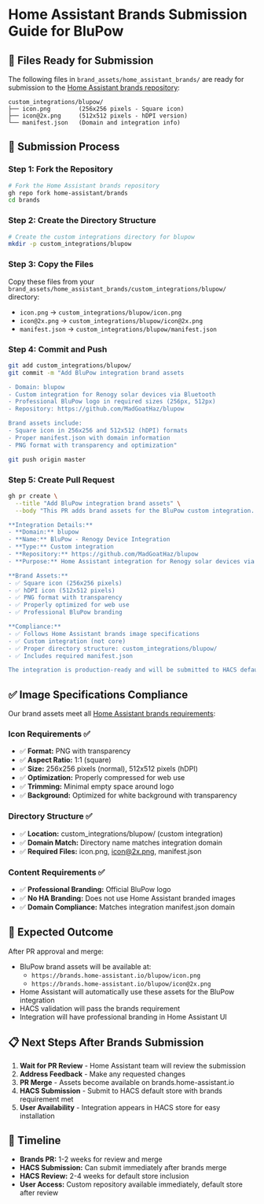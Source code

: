 # Home Assistant Brands Submission Guide for BluPow

## 📁 Files Ready for Submission

The following files in `brand_assets/home_assistant_brands/` are ready for submission to the [Home Assistant brands repository](https://github.com/home-assistant/brands):

```
custom_integrations/blupow/
├── icon.png        (256x256 pixels - Square icon)
├── icon@2x.png     (512x512 pixels - hDPI version)  
└── manifest.json   (Domain and integration info)
```

## 🎯 Submission Process

### Step 1: Fork the Repository
```bash
# Fork the Home Assistant brands repository
gh repo fork home-assistant/brands
cd brands
```

### Step 2: Create the Directory Structure
```bash
# Create the custom integrations directory for blupow
mkdir -p custom_integrations/blupow
```

### Step 3: Copy the Files
Copy these files from your `brand_assets/home_assistant_brands/custom_integrations/blupow/` directory:

- `icon.png` → `custom_integrations/blupow/icon.png`
- `icon@2x.png` → `custom_integrations/blupow/icon@2x.png`
- `manifest.json` → `custom_integrations/blupow/manifest.json`

### Step 4: Commit and Push
```bash
git add custom_integrations/blupow/
git commit -m "Add BluPow integration brand assets

- Domain: blupow
- Custom integration for Renogy solar devices via Bluetooth
- Professional BluPow logo in required sizes (256px, 512px)
- Repository: https://github.com/MadGoatHaz/blupow

Brand assets include:
- Square icon in 256x256 and 512x512 (hDPI) formats
- Proper manifest.json with domain information
- PNG format with transparency and optimization"

git push origin master
```

### Step 5: Create Pull Request
```bash
gh pr create \
  --title "Add BluPow integration brand assets" \
  --body "This PR adds brand assets for the BluPow custom integration.

**Integration Details:**
- **Domain:** blupow  
- **Name:** BluPow - Renogy Device Integration
- **Type:** Custom integration
- **Repository:** https://github.com/MadGoatHaz/blupow
- **Purpose:** Home Assistant integration for Renogy solar devices via Bluetooth

**Brand Assets:**
- ✅ Square icon (256x256 pixels)
- ✅ hDPI icon (512x512 pixels)  
- ✅ PNG format with transparency
- ✅ Properly optimized for web use
- ✅ Professional BluPow branding

**Compliance:**
- ✅ Follows Home Assistant brands image specifications
- ✅ Custom integration (not core)
- ✅ Proper directory structure: custom_integrations/blupow/
- ✅ Includes required manifest.json

The integration is production-ready and will be submitted to HACS default store."
```

## ✅ Image Specifications Compliance

Our brand assets meet all [Home Assistant brands requirements](https://github.com/home-assistant/brands):

### Icon Requirements ✅
- ✅ **Format:** PNG with transparency
- ✅ **Aspect Ratio:** 1:1 (square)
- ✅ **Size:** 256x256 pixels (normal), 512x512 pixels (hDPI)
- ✅ **Optimization:** Properly compressed for web use
- ✅ **Trimming:** Minimal empty space around logo
- ✅ **Background:** Optimized for white background with transparency

### Directory Structure ✅
- ✅ **Location:** custom_integrations/blupow/ (custom integration)
- ✅ **Domain Match:** Directory name matches integration domain
- ✅ **Required Files:** icon.png, icon@2x.png, manifest.json

### Content Requirements ✅
- ✅ **Professional Branding:** Official BluPow logo
- ✅ **No HA Branding:** Does not use Home Assistant branded images
- ✅ **Domain Compliance:** Matches integration manifest.json domain

## 🚀 Expected Outcome

After PR approval and merge:
- BluPow brand assets will be available at:
  - `https://brands.home-assistant.io/blupow/icon.png`
  - `https://brands.home-assistant.io/blupow/icon@2x.png`
- Home Assistant will automatically use these assets for the BluPow integration
- HACS validation will pass the brands requirement
- Integration will have professional branding in Home Assistant UI

## 📋 Next Steps After Brands Submission

1. **Wait for PR Review** - Home Assistant team will review the submission
2. **Address Feedback** - Make any requested changes
3. **PR Merge** - Assets become available on brands.home-assistant.io
4. **HACS Submission** - Submit to HACS default store with brands requirement met
5. **User Availability** - Integration appears in HACS store for easy installation

## 🎯 Timeline

- **Brands PR:** 1-2 weeks for review and merge
- **HACS Submission:** Can submit immediately after brands merge
- **HACS Review:** 2-4 weeks for default store inclusion
- **User Access:** Custom repository available immediately, default store after review 